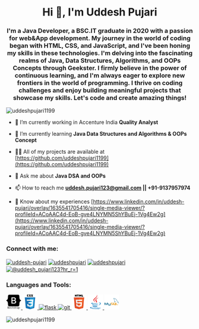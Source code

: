 <h1 align="center">Hi 👋, I'm Uddesh Pujari</h1>
<h3 align="center">I'm a Java Developer, a BSC.IT graduate in 2020 with a passion for web&App development. My journey in the world of coding began with HTML, CSS, and JavaScript, and I've been honing my skills in these technologies. I'm delving into the fascinating realms of Java, Data Structures, Algorithms, and OOPs Concepts through Geekster. I firmly believe in the power of continuous learning, and I'm always eager to explore new frontiers in the world of programming. I thrive on coding challenges and enjoy building meaningful projects that showcase my skills. Let's code and create amazing things!</h3>

<p align="left"> <img src="https://komarev.com/ghpvc/?username=uddeshpujari1199&label=Profile%20views&color=0e75b6&style=flat" alt="uddeshpujari1199" /> </p>

- 🔭 I’m currently working in Accenture India **Quality Analyst**

- 🌱 I’m currently learning **Java Data Structures and Algorithms & OOPs Concept**

- 👨‍💻 All of my projects are available at [https://github.com/uddeshpujari1199](https://github.com/uddeshpujari1199)

- 💬 Ask me about **Java DSA and OOPs**

- 📫 How to reach me **uddesh.pujari123@gmail.com || +91-9137957974**

- 📄 Know about my experiences [https://www.linkedin.com/in/uddesh-pujari/overlay/1635541705416/single-media-viewer/?profileId=ACoAAC4d-EoB-gve4LNYMN5ShYBuEj-1Vg4Ew2g](https://www.linkedin.com/in/uddesh-pujari/overlay/1635541705416/single-media-viewer/?profileId=ACoAAC4d-EoB-gve4LNYMN5ShYBuEj-1Vg4Ew2g)

<h3 align="left">Connect with me:</h3>
<p align="left">
<a href="https://linkedin.com/in/uddesh-pujari" target="blank"><img align="center" src="https://raw.githubusercontent.com/rahuldkjain/github-profile-readme-generator/master/src/images/icons/Social/linked-in-alt.svg" alt="uddesh-pujari" height="30" width="40" /></a>
<a href="https://instagram.com/uddeshpujari" target="blank"><img align="center" src="https://raw.githubusercontent.com/rahuldkjain/github-profile-readme-generator/master/src/images/icons/Social/instagram.svg" alt="uddeshpujari" height="30" width="40" /></a>
<a href="https://www.leetcode.com/uddeshpujari" target="blank"><img align="center" src="https://raw.githubusercontent.com/rahuldkjain/github-profile-readme-generator/master/src/images/icons/Social/leet-code.svg" alt="uddeshpujari" height="30" width="40" /></a>
<a href="https://www.hackerearth.com/@uddesh_pujari123?hr_r=1" target="blank"><img align="center" src="https://raw.githubusercontent.com/rahuldkjain/github-profile-readme-generator/master/src/images/icons/Social/hackerearth.svg" alt="@uddesh_pujari123?hr_r=1" height="30" width="40" /></a>
</p>

<h3 align="left">Languages and Tools:</h3>
<p align="left"> <a href="https://getbootstrap.com" target="_blank" rel="noreferrer"> <img src="https://raw.githubusercontent.com/devicons/devicon/master/icons/bootstrap/bootstrap-plain-wordmark.svg" alt="bootstrap" width="40" height="40"/> </a> <a href="https://www.w3schools.com/css/" target="_blank" rel="noreferrer"> <img src="https://raw.githubusercontent.com/devicons/devicon/master/icons/css3/css3-original-wordmark.svg" alt="css3" width="40" height="40"/> </a> <a href="https://flask.palletsprojects.com/" target="_blank" rel="noreferrer"> <img src="https://www.vectorlogo.zone/logos/pocoo_flask/pocoo_flask-icon.svg" alt="flask" width="40" height="40"/> </a> <a href="https://git-scm.com/" target="_blank" rel="noreferrer"> <img src="https://www.vectorlogo.zone/logos/git-scm/git-scm-icon.svg" alt="git" width="40" height="40"/> </a> <a href="https://www.w3.org/html/" target="_blank" rel="noreferrer"> <img src="https://raw.githubusercontent.com/devicons/devicon/master/icons/html5/html5-original-wordmark.svg" alt="html5" width="40" height="40"/> </a> <a href="https://www.java.com" target="_blank" rel="noreferrer"> <img src="https://raw.githubusercontent.com/devicons/devicon/master/icons/java/java-original.svg" alt="java" width="40" height="40"/> </a> <a href="https://www.mysql.com/" target="_blank" rel="noreferrer"> <img src="https://raw.githubusercontent.com/devicons/devicon/master/icons/mysql/mysql-original-wordmark.svg" alt="mysql" width="40" height="40"/> </a> </p>

<p><img align="center" src="https://github-readme-stats.vercel.app/api/top-langs?username=uddeshpujari1199&show_icons=true&locale=en&layout=compact" alt="uddeshpujari1199" /></p>
